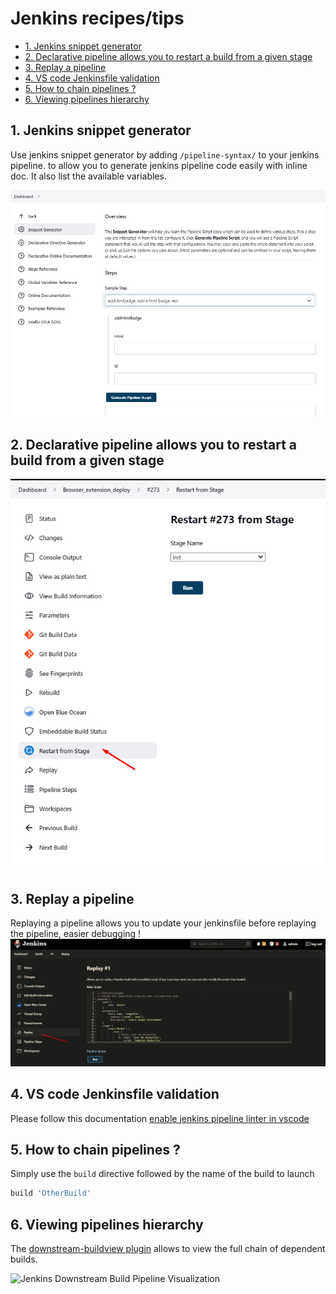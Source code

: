 # Jenkins recipes/tips

- [1. Jenkins snippet generator](#1-jenkins-snippet-generator)
- [2. Declarative pipeline allows you to restart a build from a given stage](#2-declarative-pipeline-allows-you-to-restart-a-build-from-a-given-stage)
- [3. Replay a pipeline](#3-replay-a-pipeline)
- [4. VS code Jenkinsfile validation](#4-vs-code-jenkinsfile-validation)
- [5. How to chain pipelines ?](#5-how-to-chain-pipelines-)
- [6. Viewing pipelines hierarchy](#6-viewing-pipelines-hierarchy)

## 1. Jenkins snippet generator

Use jenkins snippet generator by adding `/pipeline-syntax/` to your jenkins
pipeline. to allow you to generate jenkins pipeline code easily with inline doc.
It also list the available variables.

![jenkins snippet generator](images/snippetGenerator.png)

## 2. Declarative pipeline allows you to restart a build from a given stage

![restart from stage](images/restartFromStage.png)

## 3. Replay a pipeline

Replaying a pipeline allows you to update your jenkinsfile before replaying the
pipeline, easier debugging ! ![replay a pipeline](images/replayPipeline.png)

## 4. VS code Jenkinsfile validation

Please follow this documentation
[enable jenkins pipeline linter in vscode](https://github.com/fchastanet/coding_dojo_jenkins/blob/master/Exercise03.md#step-01b---enable-jenkins-pipeline-linter-in-vscode)

## 5. How to chain pipelines ?

Simply use the `build` directive followed by the name of the build to launch

```groovy
build 'OtherBuild'
```

## 6. Viewing pipelines hierarchy

The
[downstream-buildview plugin](https://plugins.jenkins.io/downstream-buildview/)
allows to view the full chain of dependent builds.

![Jenkins Downstream Build Pipeline Visualization](https://raw.githubusercontent.com/jenkins-infra/plugins-wiki-docs/master/downstream-buildview/docs/images/downstream-buildview_screen1.JPG)
